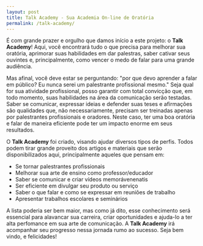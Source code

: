 ```yaml
---
layout: post
title: Talk Academy - Sua Academia On-line de Oratória
permalink: /talk-academy/
---
```


É com grande prazer e orgulho que damos início a este projeto: o **Talk Academy**! Aqui, você encontrará tudo o que precisa para melhorar sua oratória, aprimorar suas habilidades em dar palestras, saber cativar seus ouvintes e, principalmente, como vencer o medo de falar para uma grande audiência.

Mas afinal, você deve estar se perguntando: "por que devo aprender a falar em público? Eu nunca serei um palestrante profissional mesmo." Seja qual for sua atividade profissional, posso garantir com total convicção que, em todo momento, suas habilidades na área da comunicação serão testadas. Saber se comunicar, expressar ideias e defender suas teses e afirmações são qualidades que, não necessariamente, precisam ser treinadas apenas por palestrantes profissionais e oradores. Neste caso, ter uma boa oratória e falar de maneira eficiente pode ter um impacto enorme em seus resultados.

O **Talk Academy** foi criado, visando ajudar diversos tipos de perfis. Todos podem tirar grande proveito dos artigos e materiais que serão disponibilizados aqui, principalmente aqueles que pensam em:

* Se tornar palestrantes profissionais
* Melhorar sua arte de ensino como professor/educador
* Saber se comunicar e criar vídeos memorávenenatis
* Ser eficiente em divulgar seu produto ou serviço
* Saber o que falar e como se expressar em reuniões de trabalho
* Apresentar trabalhos escolares e seminários

A lista poderia ser bem maior, mas como já dito, esse conhecimento será essencial para alavancar sua carreira, criar oportunidades e ajuda-lo a ter alta perfomance em sua arte de comunicação. A **Talk Academy** irá acompanhar seu progresso nessa jornada rumo ao sucesso. Seja bem vindo, e felicidades!
